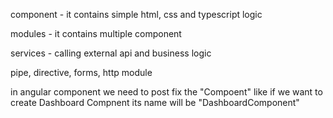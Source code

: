 component - it contains simple html, css and typescript logic

modules - it contains multiple component

services - calling external api and business logic


pipe, directive, forms, http module


in angular component we need to post fix the "Compoent" like
if we want to create Dashboard Compnent its name will be "DashboardComponent"